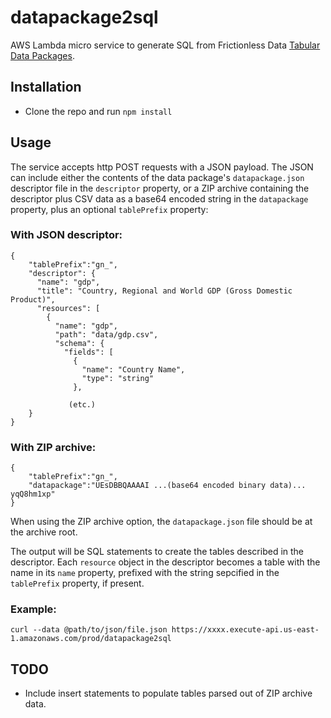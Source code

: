 # datapackage2sql
AWS Lambda micro service to generate SQL from Frictionless Data [Tabular Data Packages](http://specs.frictionlessdata.io/tabular-data-package/).

## Installation
* Clone the repo and run `npm install`

## Usage
The service accepts http POST requests with a JSON payload. The JSON can include either the contents of the data package's `datapackage.json` descriptor file in the `descriptor` property, or a ZIP archive containing the descriptor plus CSV data as a base64 encoded string in the `datapackage` property, plus an optional `tablePrefix` property:

### With JSON descriptor:

	{
		"tablePrefix":"gn_",
		"descriptor": {
		  "name": "gdp",
		  "title": "Country, Regional and World GDP (Gross Domestic Product)",		  
		  "resources": [
		    {
		      "name": "gdp",
		      "path": "data/gdp.csv",
		      "schema": {
		        "fields": [
		          {
		            "name": "Country Name",
		            "type": "string"
		          },
		          
		         (etc.)
		}
	}


### With ZIP archive:

	{
		"tablePrefix":"gn_",
		"datapackage":"UEsDBBQAAAAI ...(base64 encoded binary data)... yqQ8hm1xp"
	}

When using the ZIP archive option, the `datapackage.json` file should be at the archive root.

The output will be SQL statements to create the tables described in the descriptor. Each `resource` object in the descriptor becomes a table with the name in its `name` property, prefixed with the string sepcified in the `tablePrefix` property, if present.

### Example:

	curl --data @path/to/json/file.json https://xxxx.execute-api.us-east-1.amazonaws.com/prod/datapackage2sql

## TODO
* Include insert statements to populate tables parsed out of ZIP archive data.
